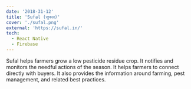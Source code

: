 ```yaml
---
date: '2018-31-12'
title: 'Sufal (सुफल)'
cover: './sufal.png'
external: 'https://sufal.in/'
tech:
  - React Native
  - Firebase
---
```


Sufal helps farmers grow a low pesticide residue crop. It notifies and monitors the needful actions of the season. It helps farmers to connect directly with buyers. It also provides the information around farming, pest management, and related best practices.
